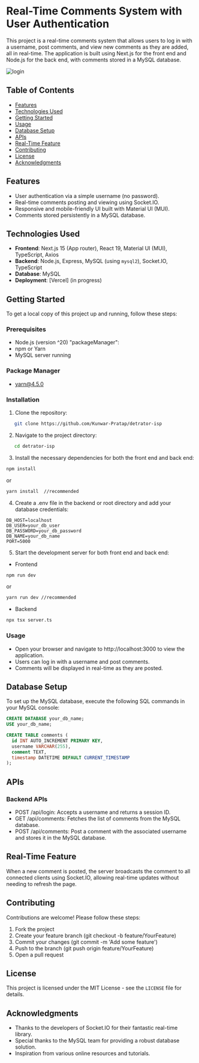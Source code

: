 # Real-Time Comments System with User Authentication

This project is a real-time comments system that allows users to log in with a username, post comments, and view new comments as they are added, all in real-time. The application is built using Next.js for the front end and Node.js for the back end, with comments stored in a MySQL database.

![login](https://github.com/user-attachments/assets/e424f20a-be82-42a8-8185-9d92d9bedf62)


## Table of Contents

- [Features](#features)
- [Technologies Used](#technologies-used)
- [Getting Started](#getting-started)
- [Usage](#usage)
- [Database Setup](#database-setup)
- [APIs](#apis)
- [Real-Time Feature](#real-time-feature)
- [Contributing](#contributing)
- [License](#license)
- [Acknowledgments](#acknowledgments)

## Features

- User authentication via a simple username (no password).
- Real-time comments posting and viewing using Socket.IO.
- Responsive and mobile-friendly UI built with Material UI (MUI).
- Comments stored persistently in a MySQL database.

## Technologies Used

- **Frontend**: Next.js 15 (App router), React 19, Material UI (MUI), TypeScript, Axios
- **Backend**: Node.js, Express, MySQL (using `mysql2`), Socket.IO, TypeScript
- **Database**: MySQL
- **Deployment**: [Vercel] (in progress)

## Getting Started

To get a local copy of this project up and running, follow these steps:

### Prerequisites

- Node.js (version ^20)
  "packageManager":
- npm or Yarn
- MySQL server running

### Package Manager

- yarn@4.5.0

### Installation

1. Clone the repository:

```bash
   git clone https://github.com/Kunwar-Pratap/detrator-isp
```

2. Navigate to the project directory:

```bash
   cd detrator-isp
```

3. Install the necessary dependencies for both the front end and back end:

```bash
npm install
```

or

```bash
yarn install  //recommended
```

4. Create a .env file in the backend or root directory and add your database credentials:

```
DB_HOST=localhost
DB_USER=your_db_user
DB_PASSWORD=your_db_password
DB_NAME=your_db_name
PORT=5000
```

5. Start the development server for both front end and back end:

- Frontend

```bash
npm run dev
```

or

```bash
yarn run dev //recommended
```

- Backend

```bash
npx tsx server.ts
```

### Usage

- Open your browser and navigate to http://localhost:3000 to view the application.
- Users can log in with a username and post comments.
- Comments will be displayed in real-time as they are posted.

## Database Setup

To set up the MySQL database, execute the following SQL commands in your MySQL console:

```sql
CREATE DATABASE your_db_name;
USE your_db_name;

CREATE TABLE comments (
  id INT AUTO_INCREMENT PRIMARY KEY,
  username VARCHAR(255),
  comment TEXT,
  timestamp DATETIME DEFAULT CURRENT_TIMESTAMP
);
```

## APIs

### Backend APIs

- POST /api/login: Accepts a username and returns a session ID.
- GET /api/comments: Fetches the list of comments from the MySQL database.
- POST /api/comments: Post a comment with the associated username and stores it in the MySQL database.

## Real-Time Feature

When a new comment is posted, the server broadcasts the comment to all connected clients using Socket.IO, allowing real-time updates without needing to refresh the page.

## Contributing

Contributions are welcome! Please follow these steps:

1. Fork the project
2. Create your feature branch (git checkout -b feature/YourFeature)
3. Commit your changes (git commit -m 'Add some feature')
4. Push to the branch (git push origin feature/YourFeature)
5. Open a pull request

## License

This project is licensed under the MIT License - see the `LICENSE` file for details.

## Acknowledgments

- Thanks to the developers of Socket.IO for their fantastic real-time library.
- Special thanks to the MySQL team for providing a robust database solution.
- Inspiration from various online resources and tutorials.
